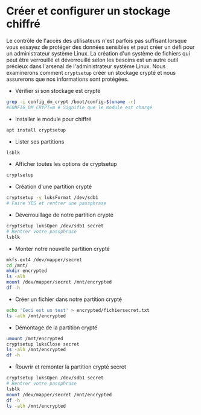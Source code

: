 # Créer et configurer un stockage chiffré
Le contrôle de l'accès des utilisateurs n'est parfois pas suffisant lorsque vous essayez de protéger des données sensibles et peut créer un défi pour un administrateur système Linux.
La création d'un système de fichiers qui peut être verrouillé et déverrouillé selon les besoins est un autre outil précieux dans l'arsenal de l'administrateur système Linux. 
Nous examinerons comment `cryptsetup` créer un stockage crypté et nous assurerons que nos informations sont protégées.

- Vérifier si son stockage est crypté

```bash
grep -i config_dm_crypt /boot/config-$(uname -r)
#CONFIG_DM_CRYPT=m # Signifie que le module est chargé
```

- Installer le module pour chiffré

```bash
apt install cryptsetup
```

- Lister ses partitions

```bash
lsblk
```

- Afficher toutes les options de cryptsetup

```bash
cryptsetup
```

- Création d'une partition crypté

```bash
cryptsetup -y luksFormat /dev/sdb1
# Faire YES et rentrer une passphrase
```

- Déverrouillage de notre partition crypté

```bash
cryptsetup luksOpen /dev/sdb1 secret
# Rentrer votre passphrase
lsblk
```

- Monter notre nouvelle partition crypté

```bash
mkfs.ext4 /dev/mapper/secret
cd /mnt/
mkdir encrypted
ls -alh
mount /dev/mapper/secret /mnt/encrypted
df -h
```

- Créer un fichier dans notre partition crypté

```bash
echo 'Ceci est un test' > encrypted/fichiersecret.txt
ls -alh /mnt/encrypted
```

- Démontage de la partition crypté

```bash
umount /mnt/encrypted
cryptsetup luksClose secret
ls -alh /mnt/encrypted
df -h
```

- Rouvrir et remonter la partition crypté secret

```bash
cryptsetup luksOpen /dev/sdb1 secret
# Rentrer votre passphrase
lsblk
mount /dev/mapper/secret /mnt/encrypted
df -h
ls -alh /mnt/encrypted
```
